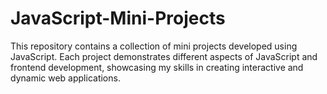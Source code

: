 # JavaScript-Mini-Projects
This repository contains a collection of mini projects developed using JavaScript. Each project demonstrates different aspects of JavaScript and frontend development, showcasing my skills in creating interactive and dynamic web applications.
